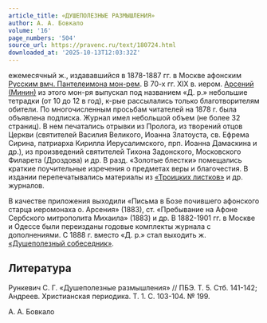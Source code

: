 ```yaml
---
article_title: «ДУШЕПОЛЕЗНЫЕ РАЗМЫШЛЕНИЯ»
author: А. А. Бовкало
volume: '16'
page_numbers: '504'
source_url: https://pravenc.ru/text/180724.html
downloaded_at: '2025-10-13T12:03:32Z'
---
```


ежемесячный ж., издававшийся в 1878-1887 гг. в Москве афонским [Русским вмч. Пантелеимона мон-рем](<https://pravenc.ru/text/Русским вмч  Пантелеимона мон-рем.html>). В 70-х гг. XIX в. иером. [Арсений (Минин)](<https://pravenc.ru/text/Арсений (Минин).html>) из этого мон-ря выпускал под названием «Д. р.» небольшие тетрадки (от 10 до 12 в год), к-рые рассылались только благотворителям обители. По многочисленным просьбам читателей на 1878 г. была объявлена подписка. Журнал имел небольшой объем (не более 32 страниц). В нем печатались отрывки из Пролога, из творений отцов Церкви (святителей Василия Великого, Иоанна Златоуста, св. Ефрема Сирина, патриарха Кирилла Иерусалимского, прп. Иоанна Дамаскина и др.), из произведений святителей Тихона Задонского, Московского Филарета (Дроздова) и др. В разд. «Золотые блестки» помещались краткие поучительные изречения о предметах веры и благочестия. В издании перепечатывались материалы из [«Троицких листков»](<https://pravenc.ru/text/ Троицких листков .html>) и др. журналов.

В качестве приложения выходили «Письма в Бозе почившего афонского старца иеромонаха о. Арсения» (1883), ст. «Пребывание на Афоне Сербского митрополита Михаила» (1883) и др. В 1882-1901 гг. в Москве и Одессе были переизданы годовые комплекты журнала с дополнениями. С 1888 г. вместо «Д. р.» стал выходить ж. [«Душеполезный собеседник»](<https://pravenc.ru/text/ Душеполезный собеседник .html>).

## Литература

Рункевич С. Г. «Душеполезные размышления» // ПБЭ. Т. 5. Стб. 141-142; Андреев. Христианская периодика. Т. 1. С. 103-104. № 199.

А. А. Бовкало
